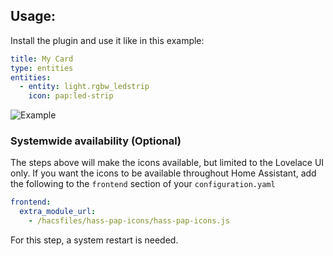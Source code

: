 

## Usage:
Install the plugin and use it like in this example:

```yaml
title: My Card
type: entities
entities:
  - entity: light.rgbw_ledstrip
    icon: pap:led-strip
```

![Example](https://github.com/hulkhaugen/hass-bha-icons/blob/master/content.png)

### Systemwide availability (Optional)
The steps above will make the icons available, but limited to the Lovelace UI only. If you want the icons to be available throughout Home Assistant, add the following to the `frontend` section of your `configuration.yaml`

```yaml
frontend:
  extra_module_url:
    - /hacsfiles/hass-pap-icons/hass-pap-icons.js
```

For this step, a system restart is needed.
